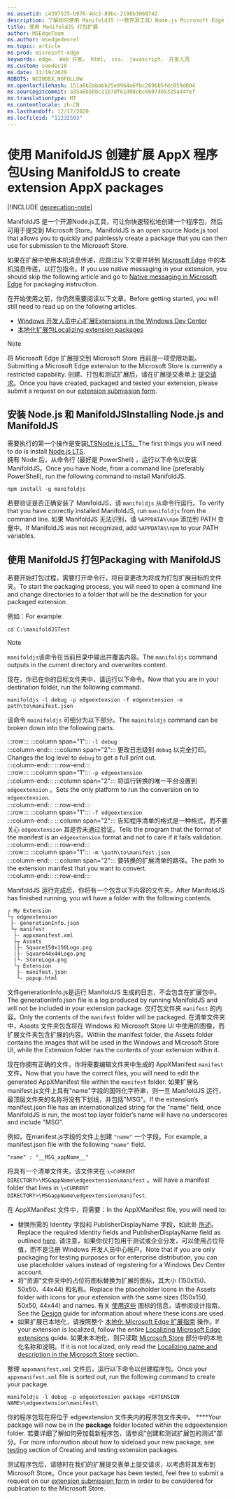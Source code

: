 ```yaml
---
ms.assetid: c4397525-b978-4dc2-89bc-2198b3069742
description: 了解如何使用 ManifoldJS（一款开源工具）Node.js Microsoft Edge 扩展。
title: 使用 ManifoldJS 打包扩展
author: MSEdgeTeam
ms.author: msedgedevrel
ms.topic: article
ms.prod: microsoft-edge
keywords: edge， Web 开发， html， css， javascript， 开发人员
ms.custom: seodec18
ms.date: 11/19/2020
ROBOTS: NOINDEX,NOFOLLOW
ms.openlocfilehash: 151a8b2ababb25e0964a6fbc2696b5fdc059d084
ms.sourcegitcommit: a35a6b5bbc21b7df61d08cbc6b074b5325ad4fef
ms.translationtype: MT
ms.contentlocale: zh-CN
ms.lasthandoff: 12/17/2020
ms.locfileid: "11232593"
---
```

# <span data-ttu-id="57c04-104">使用 ManifoldJS 创建扩展 AppX 程序包</span><span class="sxs-lookup"><span data-stu-id="57c04-104">Using ManifoldJS to create extension AppX packages</span></span>  

[!INCLUDE [deprecation-note](../../includes/deprecation-note.md)]  

<span data-ttu-id="57c04-105">ManifoldJS 是一个开源Node.js工具，可让你快速轻松地创建一个程序包，然后可用于提交到 Microsoft Store。</span><span class="sxs-lookup"><span data-stu-id="57c04-105">ManifoldJS is an open source Node.js tool that allows you to quickly and painlessly create a package that you can then use for submission to the Microsoft Store.</span></span>  

<span data-ttu-id="57c04-106">如果在扩展中使用本机消息传递，应跳过以下文章并转到 [Microsoft Edge](../native-messaging.md#creating-an-extension-with-native-messaging) 中的本机消息传递，以打包指令。</span><span class="sxs-lookup"><span data-stu-id="57c04-106">If you use native messaging in your extension, you should skip the following article and go to [Native messaging in Microsoft Edge](../native-messaging.md#creating-an-extension-with-native-messaging) for packaging instruction.</span></span>  

<span data-ttu-id="57c04-107">在开始使用之前，你仍然需要阅读以下文章。</span><span class="sxs-lookup"><span data-stu-id="57c04-107">Before getting started, you will still need to read up on the following articles.</span></span>  

*   [<span data-ttu-id="57c04-108">Windows 开发人员中心扩展</span><span class="sxs-lookup"><span data-stu-id="57c04-108">Extensions in the Windows Dev Center</span></span>](./extensions-in-the-windows-dev-center.md)  
*   [<span data-ttu-id="57c04-109">本地化扩展包</span><span class="sxs-lookup"><span data-stu-id="57c04-109">Localizing extension packages</span></span>](./localizing-extension-packages.md)  

> [!NOTE]
> <span data-ttu-id="57c04-110">将 Microsoft Edge 扩展提交到 Microsoft Store 目前是一项受限功能。</span><span class="sxs-lookup"><span data-stu-id="57c04-110">Submitting a Microsoft Edge extension to the Microsoft Store is currently a restricted capability.</span></span>  <span data-ttu-id="57c04-111">创建、打包和测试扩展后，请在扩展提交表单上 [提交请求](https://developer.microsoft.com/microsoft-edge/extensions/requests)。</span><span class="sxs-lookup"><span data-stu-id="57c04-111">Once you have created, packaged and tested your extension, please submit a request on our [extension submission form](https://developer.microsoft.com/microsoft-edge/extensions/requests).</span></span>  

## <span data-ttu-id="57c04-112">安装 Node.js 和 ManifoldJS</span><span class="sxs-lookup"><span data-stu-id="57c04-112">Installing Node.js and ManifoldJS</span></span>  

<span data-ttu-id="57c04-113">需要执行的第一个操作是安装[LTSNode.js LTS。](https://nodejs.org/en/download)</span><span class="sxs-lookup"><span data-stu-id="57c04-113">The first things you will need to do is install [Node.js LTS](https://nodejs.org/en/download).</span></span>  
<span data-ttu-id="57c04-114">拥有 Node 后，从命令行 (最好是 PowerShell) ，运行以下命令以安装 ManifoldJS。</span><span class="sxs-lookup"><span data-stu-id="57c04-114">Once you have Node, from a command line (preferably PowerShell), run the following command to install ManifoldJS.</span></span>  

```shell
npm install -g manifoldjs
```  

<span data-ttu-id="57c04-115">若要验证是否正确安装了 ManifoldJS，请 `manifoldjs` 从命令行运行。</span><span class="sxs-lookup"><span data-stu-id="57c04-115">To verify that you have correctly installed ManifoldJS, run `manifoldjs` from the command line.</span></span> <span data-ttu-id="57c04-116">如果 ManifoldJS 无法识别，请 `%APPDATA%\npm` 添加到 PATH 变量中。</span><span class="sxs-lookup"><span data-stu-id="57c04-116">If ManifoldJS was not recognized, add `%APPDATA%\npm` to your PATH variables.</span></span>  

## <span data-ttu-id="57c04-117">使用 ManifoldJS 打包</span><span class="sxs-lookup"><span data-stu-id="57c04-117">Packaging with ManifoldJS</span></span>  

<span data-ttu-id="57c04-118">若要开始打包过程，需要打开命令行，将目录更改为将成为打包扩展目标的文件夹。</span><span class="sxs-lookup"><span data-stu-id="57c04-118">To start the packaging process, you will need to open a command line and change directories to a folder that will be the destination for your packaged extension.</span></span>  

<span data-ttu-id="57c04-119">例如：</span><span class="sxs-lookup"><span data-stu-id="57c04-119">For example:</span></span>

```shell
cd C:\manifoldJSTest
```  

> [!NOTE]
> <span data-ttu-id="57c04-120">`manifoldjs`该命令在当前目录中输出并覆盖内容。</span><span class="sxs-lookup"><span data-stu-id="57c04-120">The `manifoldjs` command outputs in the current directory and overwrites content.</span></span>  

<span data-ttu-id="57c04-121">现在，你已在你的目标文件夹中，请运行以下命令。</span><span class="sxs-lookup"><span data-stu-id="57c04-121">Now that you are in your destination folder, run the following command.</span></span>  

```shell
manifoldjs -l debug -p edgeextension -f edgeextension -m path\to\manifest.json
```  

<span data-ttu-id="57c04-122">该命令 `mainifoldjs` 可细分为以下部分。</span><span class="sxs-lookup"><span data-stu-id="57c04-122">The `mainifoldjs` command can be broken down into the following parts.</span></span>  

:::row:::
   :::column span="1":::
      `-l debug`  
   :::column-end:::
   :::column span="2":::
      <span data-ttu-id="57c04-123">更改日志级别 `debug` 以完全打印。</span><span class="sxs-lookup"><span data-stu-id="57c04-123">Changes the log level to `debug` to get a full print out.</span></span>  
   :::column-end:::
:::row-end:::  
:::row:::
   :::column span="1":::
      `-p edgeextension`  
   :::column-end:::
   :::column span="2":::
      <span data-ttu-id="57c04-124">将运行转换的唯一平台设置到 `edgeextension` 。</span><span class="sxs-lookup"><span data-stu-id="57c04-124">Sets the only platform to run the conversion on to `edgeextension`.</span></span>  
   :::column-end:::
:::row-end:::  
:::row:::
   :::column span="1":::
      `-f edgeextension`  
   :::column-end:::
   :::column span="2":::
      <span data-ttu-id="57c04-125">告知程序清单的格式是一种格式，而不要关心 `edgeextension` 其是否未通过验证。</span><span class="sxs-lookup"><span data-stu-id="57c04-125">Tells the program that the format of the manifest is an `edgeextension` format and not to care if it fails validation.</span></span>  
   :::column-end:::
:::row-end:::  
:::row:::
   :::column span="1":::
      `-m \path\to\manifest.json`  
   :::column-end:::
   :::column span="2":::
      <span data-ttu-id="57c04-126">要转换的扩展清单的路径。</span><span class="sxs-lookup"><span data-stu-id="57c04-126">The path to the extension manifest that you want to convert.</span></span>  
   :::column-end:::
:::row-end:::  

<span data-ttu-id="57c04-127">ManifoldJS 运行完成后，你将有一个包含以下内容的文件夹。</span><span class="sxs-lookup"><span data-stu-id="57c04-127">After ManifoldJS has finished running, you will have a folder with the following contents.</span></span>  

```text
┌ My Extension
└┬ edgeextension
 ├- generationInfo.json
 └┬ manifest
  ├- appxmanifest.xml
  ├┬ Assets
  |├- Square150x150Logo.png
  |├- Square44x44Logo.png
  |└- StoreLogo.png    
  └┬ Extension
   ├- manifest.json
   └- popup.html
```  
<!-- 
    My Extension
        edgeextension
            generationInfo.json
            manifest
                   appxmanifest.xml
                Assets
                    Square150x150Logo.png
                    Square44x44Logo.png
                    StoreLogo.png    
                Extension
                    manifest.json
                    popup.html
                    ...
                ...
-->  

<span data-ttu-id="57c04-128">文件generationInfo.js是运行 ManifoldJS 生成的日志，不会包含在扩展包中。</span><span class="sxs-lookup"><span data-stu-id="57c04-128">The generationInfo.json file is a log produced by running ManifoldJS and will not be included in your extension package.</span></span> <span data-ttu-id="57c04-129">仅打包文件夹 `manifest` 的内容。</span><span class="sxs-lookup"><span data-stu-id="57c04-129">Only the contents of the `manifest` folder will be packaged.</span></span> <span data-ttu-id="57c04-130">在清单文件夹中，Assets 文件夹包含将在 Windows 和 Microsoft Store UI 中使用的图像，而扩展文件夹包含扩展的内容。</span><span class="sxs-lookup"><span data-stu-id="57c04-130">Within the manifest folder, the Assets folder contains the images that will be used in the Windows and Microsoft Store UI, while the Extension folder has the contents of your extension within it.</span></span>  

<span data-ttu-id="57c04-131">现在你拥有正确的文件，你将需要编辑文件夹中生成的 AppXManifest `manifest` 文件。</span><span class="sxs-lookup"><span data-stu-id="57c04-131">Now that you have the correct files, you will need to edit the generated AppXManifest file within the `manifest` folder.</span></span> <span data-ttu-id="57c04-132">如果扩展名manifest.js文件上具有"name"字段的国际化字符串，则一旦 ManifoldJS 运行，最顶层文件夹的名称将没有下划线，并包括"MSG"。</span><span class="sxs-lookup"><span data-stu-id="57c04-132">If the extension’s manifest.json file has an internationalized string for the "name" field, once ManifoldJS is run, the most top layer folder’s name will have no underscores and include "MSG".</span></span>

<span data-ttu-id="57c04-133">例如，在manifest.js字段的文件上创建 `"name"` 一个字段。</span><span class="sxs-lookup"><span data-stu-id="57c04-133">For example, a manifest.json file with the following `"name"` field.</span></span>  

```shell
"name" : "__MSG_appName__"
```  

<span data-ttu-id="57c04-134">将具有一个清单文件夹，该文件夹在 `\<CURRENT DIRECTORY>\MSGappName\edgeextension\manifest` 。</span><span class="sxs-lookup"><span data-stu-id="57c04-134">will have a manifest folder that lives in `\<CURRENT DIRECTORY>\MSGappName\edgeextension\manifest`.</span></span>  

<span data-ttu-id="57c04-135">在 AppXManifest 文件中，将需要：</span><span class="sxs-lookup"><span data-stu-id="57c04-135">In the AppXManifest file, you will need to:</span></span>  

 *   <span data-ttu-id="57c04-136">替换所需的 Identity 字段和 PublisherDisplayName 字段，如此处 [所述](./creating-and-testing-extension-packages.md#app-identity-template-values)。</span><span class="sxs-lookup"><span data-stu-id="57c04-136">Replace the required Identity fields and PublisherDisplayName field as outlined [here](./creating-and-testing-extension-packages.md#app-identity-template-values).</span></span> <span data-ttu-id="57c04-137">请注意，如果你仅打包用于测试或企业分发，可以使用占位符值，而不是注册 Windows 开发人员中心帐户。</span><span class="sxs-lookup"><span data-stu-id="57c04-137">Note that if you are only packaging for testing purposes or for enterprise distribution, you can use placeholder values instead of registering for a Windows Dev Center account.</span></span>  
 *   <span data-ttu-id="57c04-138">将"资源"文件夹中的占位符图标替换为扩展的图标，其大小 (150x150、50x50、44x44) 和名称。</span><span class="sxs-lookup"><span data-stu-id="57c04-138">Replace the placeholder icons in the Assets folder with icons for your extension with the same sizes (150x150, 50x50, 44x44) and names.</span></span> <span data-ttu-id="57c04-139">有关 [使用这些](./../design.md#icons-for-packaging) 图标的信息，请参阅设计指南。</span><span class="sxs-lookup"><span data-stu-id="57c04-139">See the [Design](./../design.md#icons-for-packaging) guide for information about where these icons are used.</span></span>  
 *   <span data-ttu-id="57c04-140">如果扩展已本地化，请按照整个 [本地化 Microsoft Edge 扩展指南](./localizing-extension-packages.md) 操作。</span><span class="sxs-lookup"><span data-stu-id="57c04-140">If your extension is localized, follow the entire [Localizing Microsoft Edge extensions](./localizing-extension-packages.md) guide.</span></span> <span data-ttu-id="57c04-141">如果未本地化，则只读取 [Microsoft Store](./localizing-extension-packages.md#localizing-name-and-description-in-the-microsoft-store) 部分中的本地化名称和说明。</span><span class="sxs-lookup"><span data-stu-id="57c04-141">If it is not localized, only read the [Localizing name and description in the Microsoft Store](./localizing-extension-packages.md#localizing-name-and-description-in-the-microsoft-store) section.</span></span>  

<span data-ttu-id="57c04-142">整理 `appxmanifest.xml` 文件后，运行以下命令以创建程序包。</span><span class="sxs-lookup"><span data-stu-id="57c04-142">Once your `appxmanifest.xml` file is sorted out, run the following command to create your package.</span></span>  

```shell
manifoldjs -l debug -p edgeextension package <EXTENSION NAME>\edgeextension\manifest\
```  

<span data-ttu-id="57c04-143">你的程序包现在将位于 edgeextension 文件夹内的程序包文件夹中。 \*\*\*\*</span><span class="sxs-lookup"><span data-stu-id="57c04-143">Your package will now be in the **package** folder located within the edgeextension folder.</span></span> <span data-ttu-id="57c04-144">若要详细了解如何旁加载新程序包，请参阅"创建和测试扩展[](./creating-and-testing-extension-packages.md#testing-an-appx-package)包的测试"部分。</span><span class="sxs-lookup"><span data-stu-id="57c04-144">For more information about how to sideload your new package, see [testing](./creating-and-testing-extension-packages.md#testing-an-appx-package) section of Creating and testing extension packages.</span></span>  

<span data-ttu-id="57c04-145">测试程序包后，请随时在我们的扩展提交表单上提交请求，以考虑将其[](https://aka.ms/extension-request)发布到 Microsoft Store。</span><span class="sxs-lookup"><span data-stu-id="57c04-145">Once your package has been tested, feel free to submit a request on our [extension submission form](https://aka.ms/extension-request) in order to be considered for publication to the Microsoft Store.</span></span>  
